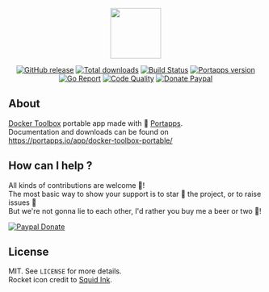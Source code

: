 <p align="center"><a href="https://portapps.io/app/docker-toolbox-portable/" target="_blank"><img width="100" src="https://github.com/portapps/docker-toolbox-portable/blob/master/res/papp.png"></a></p>

<p align="center">
  <a href="https://portapps.io/app/docker-toolbox-portable/#download"><img src="https://img.shields.io/github/release/portapps/docker-toolbox-portable.svg?style=flat-square" alt="GitHub release"></a>
  <a href="https://portapps.io/app/docker-toolbox-portable/#download"><img src="https://img.shields.io/github/downloads/portapps/docker-toolbox-portable/total.svg?style=flat-square" alt="Total downloads"></a>
  <a href="https://travis-ci.com/portapps/docker-toolbox-portable"><img src="https://img.shields.io/travis/com/portapps/docker-toolbox-portable/master.svg?style=flat-square" alt="Build Status"></a>
  <a href="https://github.com/portapps/portapps"><img src="https://img.shields.io/badge/portapps-1.20.3-479fdb.svg?style=flat-square" alt="Portapps version"></a>
  <a href="https://goreportcard.com/report/github.com/portapps/docker-toolbox-portable"><img src="https://goreportcard.com/badge/github.com/portapps/docker-toolbox-portable?style=flat-square" alt="Go Report"></a>
  <a href="https://www.codacy.com/app/portapps/docker-toolbox-portable"><img src="https://img.shields.io/codacy/grade/439e341359d14857a0ee82f593a995e4.svg?style=flat-square" alt="Code Quality"></a>
  <a href="https://www.paypal.com/cgi-bin/webscr?cmd=_s-xclick&hosted_button_id=WQD7AQGPDEPSG"><img src="https://img.shields.io/badge/donate-paypal-7057ff.svg?style=flat-square" alt="Donate Paypal"></a>
</p>

## About

[Docker Toolbox](https://docs.docker.com/toolbox/overview/) portable app made with 🚀 [Portapps](https://portapps.io).<br />
Documentation and downloads can be found on https://portapps.io/app/docker-toolbox-portable/

## How can I help ?

All kinds of contributions are welcome :raised_hands:!<br />
The most basic way to show your support is to star :star2: the project, or to raise issues :speech_balloon:<br />
But we're not gonna lie to each other, I'd rather you buy me a beer or two :beers:!

[![Paypal Donate](https://portapps.io/img/paypal-donate.png)](https://www.paypal.com/cgi-bin/webscr?cmd=_s-xclick&hosted_button_id=WQD7AQGPDEPSG)

## License

MIT. See `LICENSE` for more details.<br />
Rocket icon credit to [Squid Ink](http://thesquid.ink).
